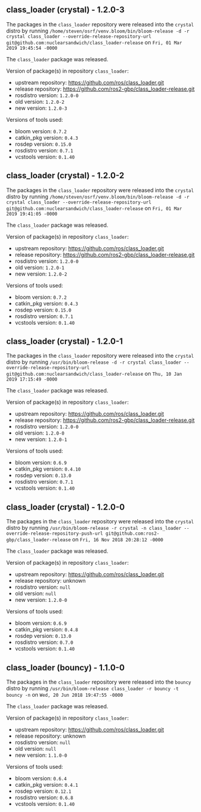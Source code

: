 ## class_loader (crystal) - 1.2.0-3

The packages in the `class_loader` repository were released into the `crystal` distro by running `/home/steven/osrf/venv.bloom/bin/bloom-release -d -r crystal class_loader --override-release-repository-url git@github.com:nuclearsandwich/class_loader-release` on `Fri, 01 Mar 2019 19:45:54 -0000`

The `class_loader` package was released.

Version of package(s) in repository `class_loader`:

- upstream repository: https://github.com/ros/class_loader.git
- release repository: https://github.com/ros2-gbp/class_loader-release.git
- rosdistro version: `1.2.0-0`
- old version: `1.2.0-2`
- new version: `1.2.0-3`

Versions of tools used:

- bloom version: `0.7.2`
- catkin_pkg version: `0.4.3`
- rosdep version: `0.15.0`
- rosdistro version: `0.7.1`
- vcstools version: `0.1.40`


## class_loader (crystal) - 1.2.0-2

The packages in the `class_loader` repository were released into the `crystal` distro by running `/home/steven/osrf/venv.bloom/bin/bloom-release -d -r crystal class_loader --override-release-repository-url git@github.com:nuclearsandwich/class_loader-release` on `Fri, 01 Mar 2019 19:41:05 -0000`

The `class_loader` package was released.

Version of package(s) in repository `class_loader`:

- upstream repository: https://github.com/ros/class_loader.git
- release repository: https://github.com/ros2-gbp/class_loader-release.git
- rosdistro version: `1.2.0-0`
- old version: `1.2.0-1`
- new version: `1.2.0-2`

Versions of tools used:

- bloom version: `0.7.2`
- catkin_pkg version: `0.4.3`
- rosdep version: `0.15.0`
- rosdistro version: `0.7.1`
- vcstools version: `0.1.40`


## class_loader (crystal) - 1.2.0-1

The packages in the `class_loader` repository were released into the `crystal` distro by running `/usr/bin/bloom-release -d -r crystal class_loader --override-release-repository-url git@github.com:nuclearsandwich/class_loader-release` on `Thu, 10 Jan 2019 17:15:49 -0000`

The `class_loader` package was released.

Version of package(s) in repository `class_loader`:

- upstream repository: https://github.com/ros/class_loader.git
- release repository: https://github.com/ros2-gbp/class_loader-release.git
- rosdistro version: `1.2.0-0`
- old version: `1.2.0-0`
- new version: `1.2.0-1`

Versions of tools used:

- bloom version: `0.6.9`
- catkin_pkg version: `0.4.10`
- rosdep version: `0.13.0`
- rosdistro version: `0.7.1`
- vcstools version: `0.1.40`


## class_loader (crystal) - 1.2.0-0

The packages in the `class_loader` repository were released into the `crystal` distro by running `/usr/bin/bloom-release -r crystal -n class_loader --override-release-repository-push-url git@github.com:ros2-gbp/class_loader-release` on `Fri, 16 Nov 2018 20:28:12 -0000`

The `class_loader` package was released.

Version of package(s) in repository `class_loader`:

- upstream repository: https://github.com/ros/class_loader.git
- release repository: unknown
- rosdistro version: `null`
- old version: `null`
- new version: `1.2.0-0`

Versions of tools used:

- bloom version: `0.6.9`
- catkin_pkg version: `0.4.8`
- rosdep version: `0.13.0`
- rosdistro version: `0.7.0`
- vcstools version: `0.1.40`


## class_loader (bouncy) - 1.1.0-0

The packages in the `class_loader` repository were released into the `bouncy` distro by running `/usr/bin/bloom-release class_loader -r bouncy -t bouncy -n` on `Wed, 20 Jun 2018 19:47:55 -0000`

The `class_loader` package was released.

Version of package(s) in repository `class_loader`:

- upstream repository: https://github.com/ros/class_loader.git
- release repository: unknown
- rosdistro version: `null`
- old version: `null`
- new version: `1.1.0-0`

Versions of tools used:

- bloom version: `0.6.4`
- catkin_pkg version: `0.4.1`
- rosdep version: `0.12.1`
- rosdistro version: `0.6.8`
- vcstools version: `0.1.40`


